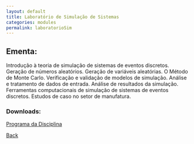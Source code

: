 ```yaml
---
layout: default
title: Laboratório de Simulação de Sistemas
categories: modules
permalink: laboratorioSim
---
```


##  Ementa:

Introdução à teoria de simulação de sistemas de eventos discretos. Geração de números aleatórios. Geração de variáveis aleatórias. O Método de Monte Carlo. Verificação e validação de modelos de simulação. Análise e tratamento de dados de entrada. Análise de resultados da simulação. Ferramentas computacionais de simulação de sistemas de eventos discretos. Estudos de caso no setor de manufatura.

### Downloads:
[Programa da Disciplina](/laboratorioSim/FENG-PUCRS.ProgramasDeDisciplinas.4464504.Vigente.2010-1a2017-2.pdf)

[Back]({{site.url}})

